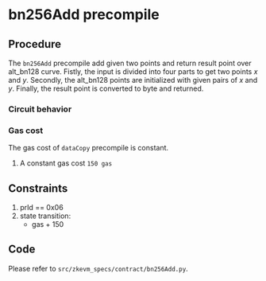# bn256Add precompile

## Procedure

The `bn256Add` precompile add given two points and return result point over alt_bn128 curve. Fistly, the input is divided into four parts to get two points $x$ and $y$. Secondly, the alt_bn128 points are initialized with given pairs of $x$ and $y$. Finally, the result point is converted to byte and returned.

### Circuit behavior

### Gas cost

The gas cost of `dataCopy` precompile is constant.

1. A constant gas cost `150 gas`

## Constraints

1. prId == 0x06
2. state transition:
   - gas + 150

## Code

Please refer to `src/zkevm_specs/contract/bn256Add.py`.
